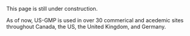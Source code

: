 This page is still under construction.

As of now, US-GMP is used in over 30 commerical and acedemic sites throughout Canada, the US, the United Kingdom, and Germany.



